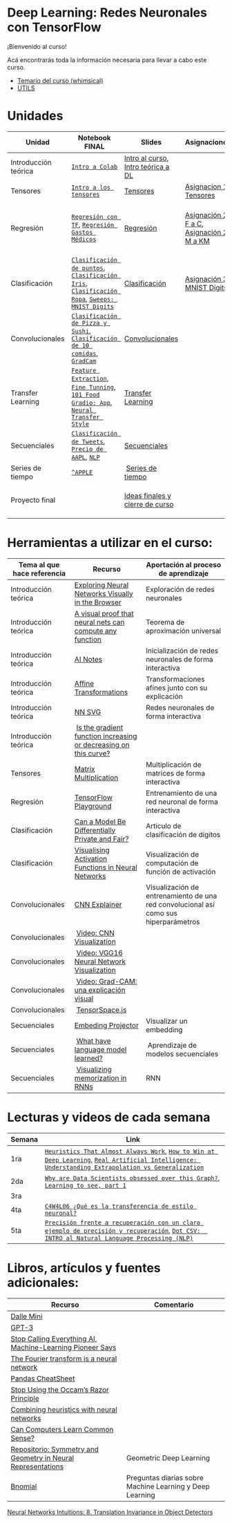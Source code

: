 # Deep Learning: Redes Neuronales con TensorFlow

¡Bienvenido al curso!

Acá encontrarás toda la información necesaria para llevar a cabo este curso.


* [Temario del curso (whimsical)](https://whimsical.com/temario-machine-learning-y-deep-learning-QRJaTfDhrxB2XEPsqxDDr4)
* [UTILS](https://mendelbeer.com.mx/utils.py)




# Unidades 

|Unidad                     | Notebook FINAL | Slides |Asignaciones | Competencias | Datasets |
|---------------------------|----------------|--------|-------------|---------------|--------|
| Introducción teórica |[`Intro a Colab`](https://colab.research.google.com/drive/1CFFrZyvi9eZ219ZoeY9U1wf9vwo_5T3y?usp=sharing)  | [Intro al curso](https://github.com/milioe/Deep-Learning-TF/blob/main/Slides/Introduccio%CC%81n%20al%20curso.pdf), [Intro teórica a DL](https://github.com/milioe/Deep-Learning-TF/blob/main/Slides/Introduccio%CC%81n%20teo%CC%81rica.pdf)| | |  |
| Tensores | [`Intro a los tensores`](https://colab.research.google.com/drive/1QOtrCXRr5gJmEVCMl_WREhbe0Uigiij8?usp=sharing) | [Tensores](https://github.com/milioe/Deep-Learning-TF/blob/main/Slides/Tensores.pdf)  | [Asignacion 1: Tensores](https://colab.research.google.com/drive/1zgiRO7FGtfjQ8SERgb_q5tC50cAMQ8LR?usp=sharing)| |
| Regresión | [`Regresión con TF`](https://colab.research.google.com/drive/1148LGxqUoP7trocMQGpr6_5wwkaxRyLx?usp=sharing), [`Regresión Gastos Médicos`](https://colab.research.google.com/drive/1dwxEyl_-96ge6QQc2X9HFFE_zvHA08EZ?usp=sharing) | [Regresión](https://github.com/milioe/Deep-Learning-TF/blob/main/Slides/Regresion.pdf) |  [Asignación 2: F a C](https://colab.research.google.com/drive/1HNsU3q6IxX4Kk6DXUpumz_diAV8YEvLY?usp=sharing), [Asignación 2: M a KM](https://colab.research.google.com/drive/1q2zMjEfGiqkGE9InzKc-87akL9g8Nu26?usp=sharing) | [`Equipo 1: Precio de carros`](https://colab.research.google.com/drive/1ScRphJy3uESNkA-gfNV_hDGAgtxKLk9j?usp=sharing), [`Equipo 2: Calificaciones`](https://colab.research.google.com/drive/1zdUc2LP8h4HsAFJ4npKEpBaZQPlQLoKw?usp=sharing), [`Equipo 3: E-commerce`](https://colab.research.google.com/drive/1SoFjtbLVd6wdSNsJaBWMNdNqmoXvA1oo?usp=sharing)| |
| Clasificación | [`Clasificación de puntos`](https://colab.research.google.com/drive/1VAL6VQ_gBzeSldqKDLGRPCjHE0A1ikgk?usp=sharing), [`Clasificación Iris`](https://colab.research.google.com/drive/18wPNmskEiZ8n2o-Xvs0zqTUJ-wDt6xEB?usp=sharing), [`Clasificación Ropa`](https://colab.research.google.com/drive/1Z5yyn8OlIyhnmrYfqD7j0EwrNbUJEP-Q?usp=sharing), [`Sweeps: MNIST Digits`](https://colab.research.google.com/drive/1tLb9TfoMdVnfz5a-9RqU-N4XgLh2BTIv?usp=sharing) | [Clasificación](https://github.com/milioe/Deep-Learning-TF/blob/main/Slides/Clasificacion.pdf) | [Asignación 3: MNIST Digits](https://colab.research.google.com/drive/1DDS_Oc9Qn1XrSbftHM2nCjgSQZMjGy7q?usp=sharing) | [`Segmentación de Clientes`](https://colab.research.google.com/drive/11Y4KPiazWYoc2EOLnask-W2oR5ylL1u6?usp=sharing)| |
| Convolucionales | [`Clasificación de Pizza y Sushi`](https://colab.research.google.com/drive/1LoeSSrRr8Fl7UxWKcch4yRgC0oSReSHj?usp=sharing), [`Clasificación de 10 comidas`](https://colab.research.google.com/drive/1lzShYnxY1Qusyyv9poBYh9oza7zoTnLN?usp=sharing), [`GradCam`](https://colab.research.google.com/drive/1stjH-Zl9-oPcKgwuoc8u0BjY7aVWEmVX?usp=sharing) | [Convolucionales](https://github.com/milioe/Deep-Learning-TF/blob/main/Slides/Convolucionales.pdf) | | [Hot Dogs & Tacos](https://colab.research.google.com/drive/1A3fVVhvcbWvIzjnkks3UiolkJkGr-1is?usp=sharing)| [`Pizza & sushi`](https://mendelbeer.com.mx/pizza_sushi.zip), [`Hotdog & Tacos`](https://mendelbeer.com.mx/hotdog_tacos.zip), [`10 food`](https://mendelbeer.com.mx/10_food_classes.zip) |
| Transfer Learning | [`Feature Extraction`](https://colab.research.google.com/drive/1lw4VHdXUMwcdNDicEJsQyli_7aXzc24N?usp=sharing), [`Fine Tunning`](https://colab.research.google.com/drive/1ZujcsfMxdBOeue21-cxM1I9VXb7O-rKh?usp=sharing), [`101 Food`](https://colab.research.google.com/drive/1wyhDyxXGEEFm3aosF-0cedeUZqsGRqQS?usp=sharing) [`Gradio: App`](https://colab.research.google.com/drive/187RL6hgj_WlmoAjQ8CBkenuHUSdaPECx?usp=sharing), [`Neural Transfer Style`](https://colab.research.google.com/drive/1QHMYGFCXqZNIKV1ffc_agy9zB1-PrzMn?usp=sharing) | [Transfer Learning]() | | |
| Secuenciales | [`Clasificación de Tweets`](https://colab.research.google.com/drive/1DVwP9eOJCiJsEGmKerXhpXb7y_PPRKFc?usp=sharing),  [`Precio de AAPL`](https://colab.research.google.com/drive/1Soj1hGEbhABy5wNJgI7SGTWlvbpG5_v8?usp=sharing),  [`NLP`](https://colab.research.google.com/drive/1rwHKxwJuEZRNR0rSgX9wUxjbnyjN5KpS?usp=sharing) | [Secuenciales](https://github.com/milioe/Deep-Learning-TF/blob/main/Slides/Transfer%20Learning.pdf) | | | |
| Series de tiempo | [`^APPLE`](https://colab.research.google.com/drive/1Soj1hGEbhABy5wNJgI7SGTWlvbpG5_v8?usp=sharing) | [Series de tiempo](https://github.com/milioe/Deep-Learning-TF/blob/main/Slides/Series%20de%20tiempo.pdf) | | |
| Proyecto final | | [Ideas finales y cierre de curso]() | |[`Roberto`](https://colab.research.google.com/drive/1Io6nIyXTw9SrTr57Jj6z81Liu3u9Hx_f?usp=sharing), [`Mareyla`](https://colab.research.google.com/drive/1ozjJa2PWaVqEuxBD_lI-CtpnAgoBJKl3?usp=sharing), [`Carlo`](https://colab.research.google.com/drive/1nWWe_JJ_m0F9uFNGk31cEIK395tDlwiU?usp=sharing), [`Pablo`](https://colab.research.google.com/drive/18h02o4uE5xo3yrYYahb5wVMEMwhMdpUp?usp=sharing), [`Fausto`](https://colab.research.google.com/drive/1spqeBAiCAtjjZeee_tnI9t5AIxEFNpp3?usp=sharing), [`Juan`](https://colab.research.google.com/drive/15xppxX8b8QEHBjndIYXs6d_9YMYUEYPu?usp=sharing)|



# Herramientas a utilizar en el curso:

Tema al que hace referencia | Recurso | Aportación al proceso de aprendizaje
--- | --- | --- |
Introducción teórica | [Exploring Neural Networks Visually in the Browser](https://cprimozic.net/blog/neural-network-experiments-and-visualizations/) | Exploración de redes neuronales
Introducción teórica | [A visual proof that neural nets can compute any function](http://neuralnetworksanddeeplearning.com/chap4.html) | Teorema de aproximación universal
Introducción teórica | [AI Notes](https://www.deeplearning.ai/ai-notes/) | Inicialización de redes neuronales de forma interactiva
Introducción teórica | [Affine Transformations](https://www.algorithm-archive.org/contents/affine_transformations/affine_transformations.html) | Transformaciones afínes junto con su explicación
Introducción teórica | [NN SVG](http://alexlenail.me/NN-SVG/index.html)| Redes neuronales de forma interactiva
Introducción teórica | [Is the gradient function increasing or decreasing on this curve?](https://undergroundmathematics.org/calculus-of-powers/r7433/solution)
Tensores | [Matrix Multiplication](http://matrixmultiplication.xyz/) | Multiplicación de matrices de forma interactiva
Regresión | [TensorFlow Playground](https://playground.tensorflow.org/#activation=tanh&batchSize=10&dataset=circle&regDataset=reg-plane&learningRate=0.03&regularizationRate=0&noise=0&networkShape=4,2&seed=0.59859&showTestData=false&discretize=false&percTrainData=50&x=true&y=true&xTimesY=false&xSquared=false&ySquared=false&cosX=false&sinX=false&cosY=false&sinY=false&collectStats=false&problem=classification&initZero=false&hideText=false) | Entrenamiento de una red neuronal de forma interactiva 
Clasificación | [Can a Model Be Differentially Private and Fair?](https://pair.withgoogle.com/explorables/private-and-fair/) | Artículo de clasificación de dígitos
Clasificación | [Visualising Activation Functions in Neural Networks](https://dashee87.github.io/deep%20learning/visualising-activation-functions-in-neural-networks/) | Visualización de computación de función de activación
Convolucionales | [CNN Explainer](https://poloclub.github.io/cnn-explainer/) | Visualización de entrenamiento de una red convolucional así como sus hiperparámetros
Convolucionales | [Video: CNN Visualization](https://youtu.be/f0t-OCG79-U) | 
Convolucionales | [Video: VGG16 Neural Network Visualization](https://youtu.be/RNnKtNrsrmg)
Convolucionales | [Video: Grad-CAM: una explicación visual](https://youtu.be/h9Y3FI_3lBw)
Convolucionales | [TensorSpace.js](https://tensorspace.org/index.html) | 
Secuenciales | [Embeding Projector](https://projector.tensorflow.org/) | Visualizar un embedding
Secuenciales | [What have language model learned?](https://pair.withgoogle.com/explorables/fill-in-the-blank/) | Aprendizaje de modelos secuenciales
Secuenciales | [Visualizing memorization in RNNs](https://distill.pub/2019/memorization-in-rnns/) | RNN


# Lecturas y videos de cada semana
| Semana | Link |
|--------|------|
| 1ra | [`Heuristics That Almost Always Work`](https://astralcodexten.substack.com/p/heuristics-that-almost-always-work?fbclid=IwAR2TfPVUSPfQ6NprLyOz_jBaUKT2El-p7xAv0bZswD_sbGnSS5ewT7Z3YoY&r=c1qut), [`How to Win at Deep Learning`](https://www.quantamagazine.org/how-to-win-at-deep-learning-20171009/), [`Real Artificial Intelligence: Understanding Extrapolation vs Generalization`](https://towardsdatascience.com/real-artificial-intelligence-understanding-extrapolation-vs-generalization-b8e8dcf5fd4b#:~:text=This%20may%20also%20be%20referred,from%20a%20lower%2Ddimensional%20training) |
| 2da | [`Why are Data Scientists obsessed over this Graph?`](https://youtu.be/5e1vO6AwoQw), [`Learning to see, part 1`](https://youtu.be/i8D90DkCLhI)|
| 3ra | | 
| 4ta | [`C4W4L06 ¿Qué es la transferencia de estilo neuronal?`](https://youtu.be/R39tWYYKNcI) | 
| 5ta | [`Precisión frente a recuperación con un claro ejemplo de precisión y recuperación`](https://youtu.be/qWfzIYCvBqo), [`Dot CSV:  INTRO al Natural Language Processing (NLP)`](https://youtu.be/Tg1MjMIVArc) |



# Libros, artículos y fuentes adicionales:

Recurso| Comentario
--- | --- |
[Dalle Mini](https://huggingface.co/spaces/dalle-mini/dalle-mini) | |
[GPT-3](https://openai.com/api/) | |
[Stop Calling Everything AI, Machine-Learning Pioneer Says ](https://spectrum.ieee.org/stop-calling-everything-ai-machinelearning-pioneer-says) | | 
[The Fourier transform is a neural network](https://sidsite.com/posts/fourier-nets/) | |
[Pandas CheatSheet](https://github.com/pandas-dev/pandas/blob/main/doc/cheatsheet/Pandas_Cheat_Sheet.pdf) | |
[Stop Using the Occam’s Razor Principle](https://towardsdatascience.com/stop-using-the-occams-razor-principle-7281d143f9e6)| |
[Combining heuristics with neural networks](https://portfolios.cs.earlham.edu/wp-content/uploads/2019/05/Combining_heuristics_with_neural_networks__488_3.pdf) | 
[Can Computers Learn Common Sense?](https://www.newyorker.com/tech/annals-of-technology/can-computers-learn-common-sense)| 
[Repositorio: Symmetry and Geometry in Neural Representations](https://github.com/neurreps/awesome-neural-geometry) | Geometric Deep Learning
[Bnomial](https://today.bnomial.com/) | Preguntas diarias sobre Machine Learning y Deep Learning
[Neural Networks Intuitions: 8. Translation Invariance in Object Detectors](https://towardsdatascience.com/neural-networks-intuitions-8-translation-invariance-in-object-detectors-21db6e27879c)
 



